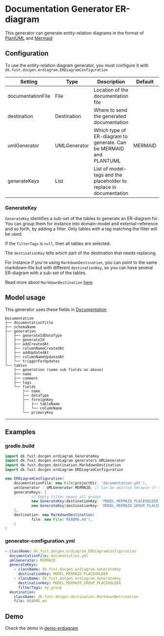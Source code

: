 # Documentation Generator ER-diagram

This generator can generate entity-relation diagrams in the format of [PlantUML](https://plantuml.com/) and [Mermaid](https://mermaid.js.org/)

## Configuration

To use the entity-relation diagram generator, you must configure it with `dk.fust.docgen.erdiagram.ERDiagramConfiguration`

| Setting           | 	Type             | Description                                                        | 	Default |
|-------------------|-------------------|--------------------------------------------------------------------|----------|
| documentationFile | File              | Location of the documentation file                                 |          |
| destination       | Destination       | Where to send the generated documentation                          |          | 
| umlGenerator      | UMLGenerator      | Which type of ER-diagram to generate. Can be MERMAID and PLANTUML  | MERMAID  |
| generateKeys      | List<GenerateKey> | List of model-tags and the placeholder to replace in documentation |          | 

### GenerateKey

`GenerateKey` identifies a sub-set of the tables to generate an ER-diagram for.
You can group them for instance into domain-model and external-reference and so forth, by adding a filter.
Only tables with a tag matching the filter will be used.

If the `filterTags` is `null`, then all tables are selected.

The `destinationKey` tells which part of the destination that needs replacing.

For instance if you're using `MarkdownDestination`, you can point to the same markdown-file but with different `destinationKey`, 
so you can have several ER-diagram with a sub-set of the tables.

Read more about `MarkdownDestination` [here](../../README.md#dkfustdocgendestinationmarkdowndestination-)

## Model usage

This generator uses these fields in [Documentation](../../documentation-generator-api/src/main/java/dk/fust/docgen/model/Documentation.java)

```
Documentation
├── documentationTitle
├── schemaName
├── generation
│   ├── generateIdDataType
│   ├── generateId
│   ├── addCreatedAt
│   ├── columnNameCreatedAt
│   ├── addUpdatedAt
│   ├── columnNameUpdatedAt
│   └── triggerForUpdates
└── tables
    ├── generation (same sub fields as above)
    ├── name
    ├── comment
    ├── tags
    └── fields
        ├── name
        ├── dataType
        ├── foreignKey
        │   ├── tableName
        │   └── columnName
        └── primaryKey
```

---

## Examples

### gradle.build

```groovy
import dk.fust.docgen.erdiagram.GenerateKey
import dk.fust.docgen.erdiagram.generators.UMLGenerator
import dk.fust.docgen.destination.MarkdownDestination
import dk.fust.docgen.erdiagram.ERDiagramConfiguration

new ERDiagramConfiguration(
    documentationFile: new File(projectDir, 'documentation.yml'),
    umlGenerator : UMLGenerator.MERMAID, // Can be omitted because it's default
    generateKeys: [
            // Empty filter means all groups
            new GenerateKey(destinationKey: 'MODEL_MERMAID_PLACEHOLDER'),
            new GenerateKey(destinationKey: 'MODEL_MERMAID_GROUP_PLACEHOLDER', filterTags: 'my_group')
    ],
    destination: new MarkdownDestination(
            file: new File('README.md'),
    )
)
```

### generator-configuration.yml

```yaml
- className: dk.fust.docgen.erdiagram.ERDiagramConfiguration
  documentationFile: documentation.yml
  umlGenerator: MERMAID
  generateKeys:
    - className: dk.fust.docgen.erdiagram.GenerateKey
      destinationKey: MODEL_MERMAID_PLACEHOLDER
    - className: dk.fust.docgen.erdiagram.GenerateKey
      destinationKey: MODEL_MERMAID_GROUP_PLACEHOLDER
      filterTags: my_group
  destination:
    className: dk.fust.docgen.destination.MarkdownDestination
    file: README.md
```

## Demo

Check the demo in [demo-erdiagram](../../demos/demo-erdiagram)
